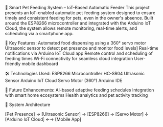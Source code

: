 🐾 Smart Pet Feeding System – IoT-Based Automatic Feeder
This project presents an IoT-enabled automatic pet feeding system designed to ensure timely and consistent feeding for pets, even in the owner's absence. Built around the ESP8266 microcontroller and integrated with the Arduino IoT Cloud, the system allows remote monitoring, real-time alerts, and scheduling via a smartphone app.

🔧 Key Features:
Automated food dispensing using a 360° servo motor
Ultrasonic sensor to detect pet presence and monitor food levels]
Real-time notifications via Arduino IoT Cloud app
Remote control and scheduling of feeding times
Wi-Fi connectivity for seamless cloud integration
User-friendly mobile dashboard

🛠 Technologies Used:
ESP8266 Microcontroller
HC-SR04 Ultrasonic Sensor
Arduino IoT Cloud
Servo Motor (360°)
Arduino IDE

🚀 Future Enhancements:
AI-based adaptive feeding schedules
Integration with smart home ecosystems
Health analytics and pet activity tracking

📐 System Architecture

[Pet Presence] → [Ultrasonic Sensor] → [ESP8266] → [Servo Motor]
                               ↓
                [Arduino IoT Cloud] ←→ [Mobile App]
